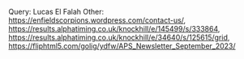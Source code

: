 Query: Lucas El Falah 
Other: https://enfieldscorpions.wordpress.com/contact-us/, https://results.alphatiming.co.uk/knockhill/e/145499/s/333864, https://results.alphatiming.co.uk/knockhill/e/34640/s/125615/grid, https://fliphtml5.com/golig/ydfw/APS_Newsletter_September_2023/

